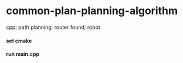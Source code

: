 # common-plan-planning-algorithm
cpp; path planning; router found; robot

#### set cmake 
#### run main.cpp
